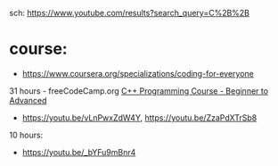 sch: https://www.youtube.com/results?search_query=C%2B%2B

# course:
- https://www.coursera.org/specializations/coding-for-everyone

31 hours - freeCodeCamp.org [C++ Programming Course - Beginner to Advanced](https://youtu.be/8jLOx1hD3_o)
 
- https://youtu.be/vLnPwxZdW4Y, https://youtu.be/ZzaPdXTrSb8

10 hours:
- https://youtu.be/_bYFu9mBnr4

